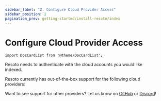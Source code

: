 ```yaml
---
sidebar_label: "2. Configure Cloud Provider Access"
sidebar_position: 2
pagination_prev: getting-started/install-resoto/index
---
```


# Configure Cloud Provider Access

```mdx-code-block
import DocCardList from '@theme/DocCardList';
```

Resoto needs to authenticate with the cloud accounts you would like indexed.

Resoto currently has out-of-the-box support for the following cloud providers:

<DocCardList />

Want to see support for other providers? Let us know on [GitHub](https://github.com/someengineering/resoto) or [Discord](https://discord.gg/someengineering)!
